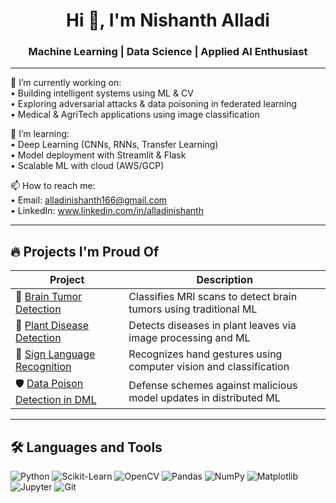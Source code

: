 <h1 align="center">Hi 👋, I'm Nishanth Alladi</h1>
<h3 align="center">Machine Learning | Data Science | Applied AI Enthusiast</h3>

---

🔭 I’m currently working on:  
• Building intelligent systems using ML & CV  
• Exploring adversarial attacks & data poisoning in federated learning  
• Medical & AgriTech applications using image classification  

🌱 I’m learning:  
• Deep Learning (CNNs, RNNs, Transfer Learning)  
• Model deployment with Streamlit & Flask  
• Scalable ML with cloud (AWS/GCP)

📫 How to reach me:  
• Email: alladinishanth166@gmail.com  
• LinkedIn: www.linkedin.com/in/alladinishanth

---

## 🔥 Projects I'm Proud Of

| Project | Description |
|--------|-------------|
| 🧠 [Brain Tumor Detection](https://github.com/nishanthalladi123/brain-tumor-detection-using-machine-learning) | Classifies MRI scans to detect brain tumors using traditional ML |
| 🌿 [Plant Disease Detection](https://github.com/nishanthalladi123/Plant-disease-Detection) | Detects diseases in plant leaves via image processing and ML |
| 🤟 [Sign Language Recognition](https://github.com/nishanthalladi123/signlanguage-recognition-using-machine-learning) | Recognizes hand gestures using computer vision and classification |
| 🛡 [Data Poison Detection in DML](https://github.com/nishanthalladi123/Data-Poison-Detection-Schemes-for-Distributed-Machine-Learning) | Defense schemes against malicious model updates in distributed ML |

---

## 🛠️ Languages and Tools

![Python](https://img.shields.io/badge/-Python-333333?style=flat&logo=python)
![Scikit-Learn](https://img.shields.io/badge/-ScikitLearn-333333?style=flat&logo=scikit-learn)
![OpenCV](https://img.shields.io/badge/-OpenCV-333333?style=flat&logo=opencv)
![Pandas](https://img.shields.io/badge/-Pandas-333333?style=flat&logo=pandas)
![NumPy](https://img.shields.io/badge/-NumPy-333333?style=flat&logo=numpy)
![Matplotlib](https://img.shields.io/badge/-Matplotlib-333333?style=flat&logo=matplotlib)
![Jupyter](https://img.shields.io/badge/-Jupyter-333333?style=flat&logo=jupyter)
![Git](https://img.shields.io/badge/-Git-333333?style=flat&logo=git)


